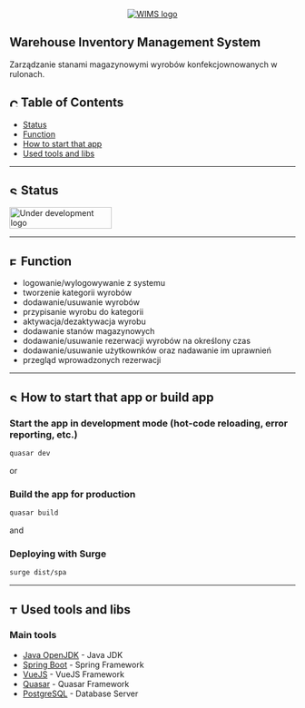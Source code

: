 <p align="center">
  <a href="" rel="noopener">
 <img src="https://wims.surge.sh/img/wims-logo-full.0c4cc366.svg" alt="WIMS logo"></a>
</p>

## **Warehouse Inventory Management System**
Zarządzanie stanami magazynowymi wyrobów konfekcjownowanych w rulonach.

## <img width="15px" height="15px" src="https://i.imgur.com/JSD4BhW.png" alt="Content"> Table of Contents
- [Status](#status)
- [Function](#function)
- [How to start that app](#start)
- [Used tools and libs](#tools)
---

## <img width="15px" height="15px" src="https://i.imgur.com/ZpOiTNt.png" alt="Status"> Status <a name = "status"></a>
<img width="180px" height="38px" src="https://i.imgur.com/ASft06L.png" alt="Under development logo">

---


## <img width="15px" height="15px" src="https://i.imgur.com/hx2bbEi.png" alt="Function"> Function <a name = "function"></a>
- logowanie/wylogowywanie z systemu
- tworzenie kategorii wyrobów
- dodawanie/usuwanie wyrobów
- przypisanie wyrobu do kategorii
- aktywacja/dezaktywacja wyrobu
- dodawanie stanów magazynowych
- dodawanie/usuwanie rezerwacji wyrobów na określony czas
- dodawanie/usuwanie użytkownków oraz nadawanie im uprawnień
- przegląd wprowadzonych rezerwacji

---
## <img width="15px" height="15px" src="https://i.imgur.com/Mw1Qnmu.png" alt="Start"> How to start that app or build app<a name = "start"></a>
### Start the app in development mode (hot-code reloading, error reporting, etc.)
```bash
quasar dev
```
or
### Build the app for production
```bash
quasar build
```
and
### Deploying with Surge
```bash
surge dist/spa
```
---
## <img width="15px" height="15px" src="https://i.imgur.com/v3vWn54.png" alt="Tools"> Used tools and libs <a name = "tools"></a>
### Main tools
- [Java OpenJDK](https://openjdk.java.net/) - Java JDK
- [Spring Boot](https://spring.io/) - Spring Framework
- [VueJS](https://vuejs.org/) - VueJS Framework
- [Quasar](https://quasar.dev/) - Quasar Framework
- [PostgreSQL](https://www.postgresql.org/) - Database Server
